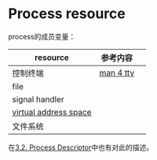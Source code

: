 # Process resource

process的成员变量：

| resource                                                     | 参考内容                                                     |      |
| ------------------------------------------------------------ | ------------------------------------------------------------ | ---- |
| 控制终端                                                     | [man 4 tty](http://man7.org/linux/man-pages/man4/tty.4.html) |      |
| file                                                         |                                                              |      |
| signal handler                                               |                                                              |      |
| [virtual address space](https://en.wikipedia.org/wiki/Virtual_address_space) |                                                              |      |
| 文件系统                                                     |                                                              |      |

在[3.2. Process Descriptor](../../Book-Understanding-the-Linux-Kernel/Chapter-3-Processes/3.2-Process-Descriptor.md)中也有对此的描述。

